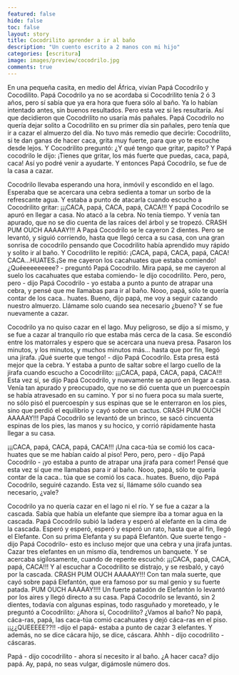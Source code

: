 ```yaml
---
featured: false
hide: false
toc: false
layout: story
title: Cocodrilito aprender a ir al baño
description: "Un cuento escrito a 2 manos con mi hijo"
categories: [escritura]
image: images/preview/cocodrilo.jpg
comments: true
---
```


En una pequeña casita, en medio del África, vivían Papá Cocodrilo y Cocodilito. Papá Cocodrilo ya no se acordaba si Cocodrilito tenía 2 ó 3 años, pero sí sabía que ya era hora que fuera sólo al baño. Ya lo habían intentado antes, sin buenos resultados. Pero esta vez si les resultaría. Así que decidieron que Cocodrilito no usaría más pañales. Papá Cocodrilo no quería dejar solito a Cocodrilito en su primer día sin pañales, pero tenía que ir a cazar el almuerzo del día. No tuvo más remedio que decirle: Cocodrilito, si te dan ganas de hacer caca, grita muy fuerte, para que yo te escuche desde lejos. Y Cocodrilito preguntó: ¿Y qué tengo que gritar, papito? Y Papá cocodrilo le dijo: ¡Tienes que gritar, los más fuerte que puedas, caca, papá, caca! Así yo podré venir a ayudarte. Y entonces Papá Cocodrilo, se fue de la casa a cazar.

Cocodrilo llevaba esperando una hora, inmóvil y escondido en el lago. Esperaba que se acercara una cebra sedienta a tomar un sorbo de la refrescante agua. Y estaba a punto de atacarla cuando escucho a Cocodrilito gritar: 
¡¡¡CACA, papá, CACA, papá, CACA!!!
Y papá Cocodrilo se apuró en llegar a casa. No atacó a la cebra. No tenía tiempo. Y venía tan apurado, que no se dio cuenta de las raíces del árbol y se tropezó. CRASH PUM OUCH AAAAAY!!! A Papá Cocodrilo se le cayeron 2 dientes. Pero se levantó, y siguió corriendo, hasta que llegó cerca a su casa, con una gran sonrisa de cocodrilo pensando que Cocodrilito había aprendido muy rápido y solito ir al baño.
Y Cocodrilito le repitió: ¡CACA, papá, CACA, papá, CACA!  CACA...HUATES.¡Se me cayeron los cacahuates que estaba comiendo!
¿Quéeeeeeeeee? - preguntó Papá Cocodrilo.
Mira papá, se me cayeron al suelo los cacahuates que estaba comiendo- le dijo cocodrilito.
Pero, pero, pero - dijo Papá Cocodrilo - yo estaba a punto a punto de atrapar una cebra, y pensé que me llamabas para ir al baño.
Nooo, papá, sólo te quería contar de los caca.. huates.
Bueno, dijo papá, me voy a seguir cazando nuestro almuerzo. Llámame solo cuando sea necesario ¿bueno? Y se fue nuevamente a cazar.

Cocodrilo ya no quiso cazar en el lago. Muy peligroso, se dijo a sí mismo, y se fue a cazar al tranquilo río que estaba más cerca de la casa. Se escondió entre los matorrales y espero que se acercara una nueva presa. Pasaron los minutos, y los minutos, y muchos minutos más… hasta que por fin, llegó una  jirafa. ¡Qué suerte que tengo! - dijo Papá Cocodrilo. Esta presa está mejor que la cebra. Y estaba a punto de saltar sobre el largo cuello de la jirafa cuando escucho a Cocodrilito:  ¡¡¡CACA, papá, CACA, papá, CACA!!!
Esta vez sí, se dijo Papá Cocodrilo, y nuevamente se apuró en llegar a casa. Venía tan apurado y preocupado, que no se dió cuenta que un puercoespín se había atravesado en su camino. Y por si no fuera poca su mala suerte, no sólo pisó el puercoespín y sus espinas que se le enterraron en los pies, sino que perdió el equilibrio y cayó sobre un cactus. CRASH PUM OUCH AAAAAY!!! Papá Cocodrilo se levantó de un brinco, se sacó cincuenta espinas de los pies, las manos y su hocico, y corrió rápidamente hasta llegar a su casa. 

¡¡¡CACA, papá, CACA, papá, CACA!!!
¡Una caca-túa se comió los caca-huates que se me habían caído al piso!
Pero, pero, pero - dijo Papá Cocodrilo - ¡yo estaba a punto de atrapar una jirafa para comer! Pensé que esta vez sí que me llamabas para ir al baño.
Nooo, papá, sólo te quería contar de la caca.. túa que se comió los caca.. huates. 
Bueno, dijo Papá Cocodrilo, seguiré cazando. Esta vez sí, llámame sólo cuando sea necesario, ¿vale?

Cocodrilo ya no quería cazar en el lago ni el río. Y se fue a cazar a la cascada. Sabía que había un elefante que siempre iba a tomar agua en la cascada. Papá Cocodrilo subió la ladera y esperó al elefante en la cima de la cascada. Esperó y esperó, esperó y esperó un rato, hasta que al fin, llegó el Elefante. Con su prima Elefanta y su papá Elefantón. Que suerte tengo -dijo Papá Cocodrilo- esto es incluso mejor que una cebra y una jirafa juntas. Cazar tres elefantes en un mismo día, tendremos un banquete. Y se acercaba sigilosamente, cuando de repente escuchó: ¡¡¡CACA, papá, CACA, papá, CACA!!! Y al escuchar a Cocodrilito se distrajo, y se resbaló, y cayó por la cascada. 
CRASH PUM OUCH AAAAAY!!! 
Con tan mala suerte, que cayó sobre papá Elefantón, que era famoso por su mal genio y su fuerte patada. 
PUM OUCH AAAAAY!!!! 
Un fuerte patadón de Elefantón lo levantó por los aires y llegó directo a su casa. Papá Cocodrilo se levantó, sin 2 dientes, todavía con algunas espinas, todo rasguñado y moreteado, y le preguntó a Cocodrilito: ¿Ahora sí, Cocodrilito? ¿Vamos al baño?
No papá, cáca-ras, papá, las caca-túa comió cacahuates y dejó cáca-ras en el piso. 
¡¡¿¿QUEEEEE??!! -dijo el papá- estaba a punto de cazar 3 elefantes. Y además, no se dice cácara hijo, se dice, cáscara. Ahhh - dijo cocodrilito - cáscaras.

Papá - dijo cocodrilito - ahora sí necesito ir al baño. 
¿A hacer caca? dijo papá. 
Ay, papá, no seas vulgar, digámosle número dos.
